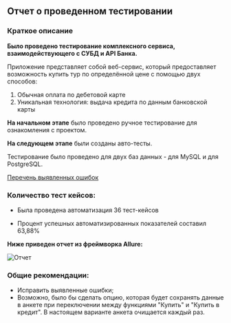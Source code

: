 ## Отчет о проведенном тестировании
### Краткое описание
**Было проведено тестирование комплексного сервиса, взаимодействующего с СУБД и API Банка.**

Приложение представляет собой веб-сервис, который предоставляет возможность купить тур по определённой цене с помощью двух способов:

1. Обычная оплата по дебетовой карте
2. Уникальная технология: выдача кредита по данным банковской карты

**На начальном этапе** было проведено ручное тестирование для ознакомления с проектом.

**На следующем этапе** были созданы авто-тесты.

Тестирование было проведено для двух баз данных - для MySQL и для PostgreSQL.

[Перечень выявленных ошибок](https://github.com/SotAnk/Diplomy/issues)

### Количество тест кейсов:
* Была проведена автоматизация 36 тест-кейсов

* Процент успешных автоматизированных показателей составил 63,88%

**Ниже приведен отчет из фреймворка Allure:**

![Отчет](file:///C:/Users/Александр/Downloads/2022-04-03_13-56-25.png)


### Общие рекомендации:
* Исправить выявленные ошибки;
* Возможно, было бы сделать опцию, которая будет сохранять данные в анкете при переключении между функциями "Купить" и "Купить в кредит". В настоящем варианте анкета очищается каждый раз.